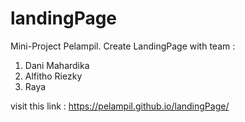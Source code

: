 # landingPage

Mini-Project Pelampil. Create LandingPage with team :
1. Dani Mahardika
2. Alfitho Riezky
3. Raya

visit this link : https://pelampil.github.io/landingPage/
